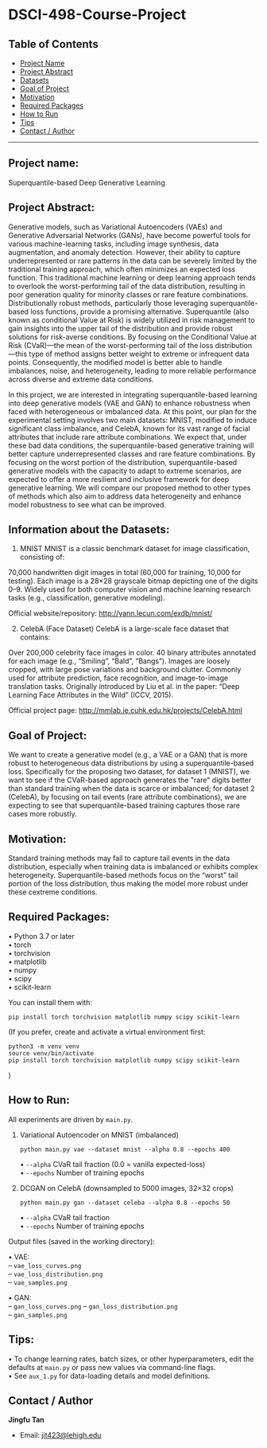 # DSCI-498-Course-Project

## Table of Contents
- [Project Name](#project-name)
- [Project Abstract](#project-abstract)
- [Datasets](#datasets)
- [Goal of Project](#goal-of-project)
- [Motivation](#motivation)
- [Required Packages](#required-packages)
- [How to Run](#how-to-run)
- [Tips](#tips)
- [Contact / Author](#contact--author)

---


## Project name:
Superquantile-based Deep Generative Learning

## Project Abstract:
Generative models, such as Variational Autoencoders (VAEs) and Generative Adversarial Networks (GANs), have become powerful tools for various machine-learning tasks, including image synthesis, data augmentation, and anomaly detection. However, their ability to capture underrepresented or rare patterns in the data can be severely limited by the traditional training approach, which often minimizes an expected loss function. This traditional machine learning or deep learning approach tends to overlook the worst-performing tail of the data distribution, resulting in poor generation quality for minority classes or rare feature combinations. Distributionally robust methods, particularly those leveraging superquantile-based loss functions, provide a promising alternative. Superquantile (also known as conditional Value at Risk) is widely utilized in risk management to gain insights into the upper tail of the distribution and provide robust solutions for risk-averse conditions. By focusing on the Conditional Value at Risk (CVaR)—the mean of the worst-performing tail of the loss distribution—this type of method assigns better weight to extreme or infrequent data points. Consequently, the modified model is better able to handle imbalances, noise, and heterogeneity, leading to more reliable performance across diverse and extreme data conditions.

In this project, we are interested in integrating superquantile-based learning into deep generative models (VAE and GAN) to enhance robustness when faced with heterogeneous or imbalanced data. At this point, our plan for the experimental setting involves two main datasets: MNIST, modified to induce significant class imbalance, and CelebA, known for its vast range of facial attributes that include rare attribute combinations. We expect that, under these bad data conditions, the superquantile-based generative training will better capture underrepresented classes and rare feature combinations.  By focusing on the worst portion of the distribution, superquantile-based generative models with the capacity to adapt to extreme scenarios, are expected to offer a more resilient and inclusive framework for deep generative learning. We will compare our proposed method to other types of methods which also aim to address data heterogeneity and enhance model robustness to see what can be improved.


## Information about the Datasets:
1. MNIST
MNIST is a classic benchmark dataset for image classification, consisting of:

70,000 handwritten digit images in total (60,000 for training, 10,000 for testing).
Each image is a 28×28 grayscale bitmap depicting one of the digits 0–9.
Widely used for both computer vision and machine learning research tasks (e.g., classification, generative modeling).

Official website/repository: http://yann.lecun.com/exdb/mnist/

2. CelebA (Face Dataset)
CelebA is a large-scale face dataset that contains:

Over 200,000 celebrity face images in color.
40 binary attributes annotated for each image (e.g., “Smiling”, “Bald”, “Bangs”).
Images are loosely cropped, with large pose variations and background clutter.
Commonly used for attribute prediction, face recognition, and image-to-image translation tasks.
Originally introduced by Liu et al. in the paper: “Deep Learning Face Attributes in the Wild” (ICCV, 2015).

Official project page: http://mmlab.ie.cuhk.edu.hk/projects/CelebA.html

## Goal of Project:
We want to create a generative model (e.g., a VAE or a GAN) that is more robust to heterogeneous data distributions by using a superquantile-based loss. Specifically for the proposing two dataset, for dataset 1 (MNIST), we want to see if the CVaR-based approach generates the "rare" digits better than standard training when the data is scarce or imbalanced; for dataset 2 (CelebA), by focusing on tail events (rare attribute combinations), we are expecting to see that superquantile-based training captures those rare cases more robustly.

## Motivation:
Standard training methods may fail to capture tail events in the data distribution, especially when training data is imbalanced or exhibits complex heterogeneity. Superquantile-based methods focus on the “worst” tail portion of the loss distribution, thus making the model more robust under these cextreme conditions.


## Required Packages:
• Python 3.7 or later  
• torch  
• torchvision  
• matplotlib  
• numpy  
• scipy  
• scikit-learn  

You can install them with:

    pip install torch torchvision matplotlib numpy scipy scikit-learn

(If you prefer, create and activate a virtual environment first:

    python3 -m venv venv
    source venv/bin/activate
    pip install torch torchvision matplotlib numpy scipy scikit-learn
)

## How to Run:
All experiments are driven by `main.py`.  
1. Variational Autoencoder on MNIST (imbalanced)
   
       python main.py vae --dataset mnist --alpha 0.8 --epochs 400  

   • `--alpha`     CVaR tail fraction (0.0 = vanilla expected-loss)  
   • `--epochs`    Number of training epochs  

3. DCGAN on CelebA (downsampled to 5000 images, 32×32 crops)  
   
       python main.py gan --dataset celeba --alpha 0.8 --epochs 50  

   • `--alpha`     CVaR tail fraction  
   • `--epochs`    Number of training epochs  

Output files (saved in the working directory):

• VAE:  
  – `vae_loss_curves.png`  
  – `vae_loss_distribution.png`  
  – `vae_samples.png`  

• GAN:  
  – `gan_loss_curves.png` 
  – `gan_loss_distribution.png`  
  – `gan_samples.png`  

## Tips:
• To change learning rates, batch sizes, or other hyperparameters, edit the defaults at `main.py` or pass new values via command-line flags.  
• See `aux_1.py` for data-loading details and model definitions.  

## Contact / Author
**Jingfu Tan**  
- Email: [jit423@lehigh.edu](jit423@lehigh.edu)   


